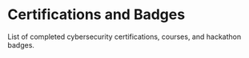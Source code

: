 # Certifications and Badges
List of completed cybersecurity certifications, courses, and hackathon badges.
